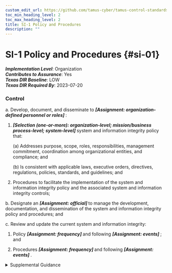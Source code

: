 ```yaml
---
custom_edit_url: https://github.com/tamus-cyber/tamus-control-standards/tree/main/content/tamus.edu/TAMUS_profile.xml
toc_min_heading_level: 2
toc_max_heading_level: 2
title: SI-1 Policy and Procedures
description: ""
---
```


# SI-1 Policy and Procedures {#si-01}

_**Implementation Level**_: Organization\
_**Contributes to Assurance**_: Yes\
_**Texas DIR Baseline**_: LOW\
_**Texas DIR Required By**_: 2023-07-20

### Control



a. Develop, document, and disseminate to <strong title="si-1_prm_1"> <em>[Assignment: organization-defined personnel or roles]</em> </strong>:

1. <strong title="si-01_odp.03"> <em>[Selection (one-or-more): organization-level; mission/business process-level; system-level]</em> </strong> system and information integrity policy that:

    (a) Addresses purpose, scope, roles, responsibilities, management commitment, coordination among organizational entities, and compliance; and

    (b) Is consistent with applicable laws, executive orders, directives, regulations, policies, standards, and guidelines; and

2. Procedures to facilitate the implementation of the system and information integrity policy and the associated system and information integrity controls;

b. Designate an <strong title="si-01_odp.04"> <em>[Assignment: official]</em> </strong> to manage the development, documentation, and dissemination of the system and information integrity policy and procedures; and

c. Review and update the current system and information integrity:

1. Policy <strong title="si-01_odp.05"> <em>[Assignment: frequency]</em> </strong> and following <strong title="si-01_odp.06"> <em>[Assignment: events]</em> </strong> ; and

2. Procedures <strong title="si-01_odp.07"> <em>[Assignment: frequency]</em> </strong> and following <strong title="si-01_odp.08"> <em>[Assignment: events]</em> </strong>.


<details><summary>Supplemental Guidance</summary>System and information integrity policy and procedures address the controls in the SI family that are implemented within systems and organizations. The risk management strategy is an important factor in establishing such policies and procedures. Policies and procedures contribute to security and privacy assurance. Therefore, it is important that security and privacy programs collaborate on the development of system and information integrity policy and procedures. Security and privacy program policies and procedures at the organization level are preferable, in general, and may obviate the need for mission- or system-specific policies and procedures. The policy can be included as part of the general security and privacy policy or be represented by multiple policies that reflect the complex nature of organizations. Procedures can be established for security and privacy programs, for mission or business processes, and for systems, if needed. Procedures describe how the policies or controls are implemented and can be directed at the individual or role that is the object of the procedure. Procedures can be documented in system security and privacy plans or in one or more separate documents. Events that may precipitate an update to system and information integrity policy and procedures include assessment or audit findings, security incidents or breaches, or changes in applicable laws, executive orders, directives, regulations, policies, standards, and guidelines. Simply restating controls does not constitute an organizational policy or procedure.</details>
